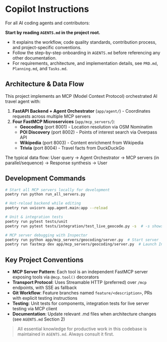 # Copilot Instructions

For all AI coding agents and contributors:

**Start by reading `AGENTS.md` in the project root.**

- It explains the workflow, code quality standards, contribution process, and project-specific conventions.
- Follow the step-by-step onboarding in `AGENTS.md` before referencing any other documentation.
- For requirements, architecture, and implementation details, see `PRD.md`, `Planning.md`, and `Tasks.md`.

## Architecture & Data Flow

This project implements an MCP (Model Context Protocol) orchestrated AI travel agent with:

1. **FastAPI Backend + Agent Orchestrator** (`app/agent/`) - Coordinates requests across multiple MCP servers
2. **Four FastMCP Microservices** (`app/mcp_servers/`):
   - **Geocoding** (port 8001) - Location resolution via OSM Nominatim
   - **POI Discovery** (port 8002) - Points of interest search via Overpass API
   - **Wikipedia** (port 8003) - Content enrichment from Wikipedia
   - **Trivia** (port 8004) - Travel facts from DuckDuckGo

The typical data flow: User query → Agent Orchestrator → MCP servers (in parallel/sequence) → Response synthesis → User

## Development Commands

```bash
# Start all MCP servers locally for development
poetry run python run_all_servers.py

# Hot-reload backend while editing
poetry run uvicorn app.agent.main:app --reload

# Unit & integration tests
poetry run pytest tests/unit
poetry run pytest tests/integration/test_live_geocode.py -s  # -s shows print output

# MCP server debugging with Inspector
poetry run python app/mcp_servers/geocoding/server.py  # Start server
poetry run fastmcp dev app/mcp_servers/geocoding/server.py  # Launch Inspector
```

## Key Project Conventions

- **MCP Server Pattern**: Each tool is an independent FastMCP server exposing tools via `@mcp.tool()` decorators
- **Transport Protocol**: Uses Streamable HTTP (preferred) over `/mcp` endpoints, with SSE as fallback
- **Git Workflow**: Feature branches named `feature/<description>`, PRs with explicit testing instructions
- **Testing**: Unit tests for components, integration tests for live server testing via MCP client
- **Documentation**: Update relevant .md files when architecture changes (see `AGENTS.md` Section 2)

> All essential knowledge for productive work in this codebase is maintained in `AGENTS.md`. Always consult it first.